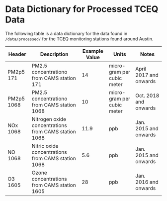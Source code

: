 # Data Dictionary for Processed TCEQ Data
The following table is a data dictionary for the data found in ```/data/processed/``` for the TCEQ monitoring stations found around Austin. 

| Header | Description | Example Value | Units | Notes |
| --- | --- | --- | --- | --- |
| PM2p5 171 | PM2.5 concentrationo from CAMS station 171 | 14 | micro-gram per cubic meter | April 2017 and onwards |
| PM2p5 1068 | PM2.5 concentrationo from CAMS station 1068 | 10 | micro-gram per cubic meter | Oct. 2018 and onwards |
| NOx 1068 | Nitrogen oxide concentrations from CAMS station 1068 | 11.9 | ppb | Jan. 2015 and onwards |
| NO 1068 | Nitric oxide  concentrations from CAMS station 1068 | 5.6 | ppb | Jan. 2015 and onwards |
| O3 1605 | Ozone concentrations from CAMS station 1605 | 28 | ppb | Jan. 2016 and onwards |
